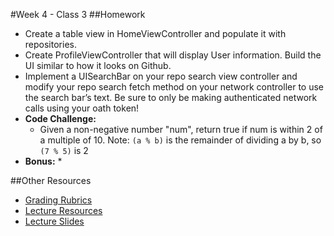 #Week 4 - Class 3 
##Homework
* Create a table view in HomeViewController and populate it with repositories.
* Create ProfileViewController that will display User information. Build the UI similar to how it looks on Github.
* Implement a UISearchBar on your repo search view controller and modify your repo search fetch method on your network controller to use the search bar’s text. Be sure to only be making authenticated network calls using your oath token!
* **Code Challenge:** 
	* Given a non-negative number "num", return true if num is within 2 of a multiple of 10. Note: `(a % b)` is the remainder of dividing a by b, so `(7 % 5)` is 2
* **Bonus:**
	* 

##Other Resources
* [Grading Rubrics](../../Resources/)
* [Lecture Resources](lecture/)
* [Lecture Slides](https://www.icloud.com/keynote/000nhTM-YmgVybEDFmij79K0g#Week4-Class3)
